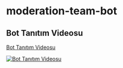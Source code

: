 # moderation-team-bot
 ## Bot Tanıtım Videosu
 [Bot Tanıtım Videosu](https://youtu.be/3kpnBOF7ZGw)
 
 [![Bot Tanıtım Videosu](https://i9.ytimg.com/vi/3kpnBOF7ZGw/mq2.jpg?sqp=CKSH9JMG&rs=AOn4CLDuMwdOBbDpA60cJO-neG53XHauEg)](https://youtu.be/3kpnBOF7ZGw)
